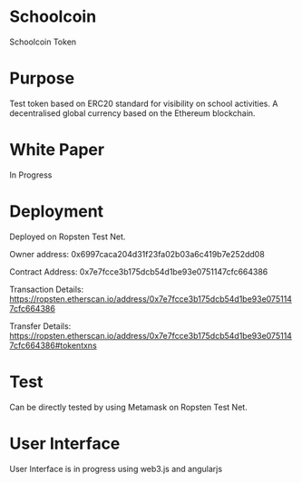 # Schoolcoin
Schoolcoin Token

# Purpose
Test token based on ERC20 standard for visibility on school activities.
A decentralised global currency based on the Ethereum blockchain.

# White Paper
In Progress

# Deployment
Deployed on Ropsten Test Net.

Owner address: 0x6997caca204d31f23fa02b03a6c419b7e252dd08

Contract Address: 0x7e7fcce3b175dcb54d1be93e0751147cfc664386

Transaction Details: https://ropsten.etherscan.io/address/0x7e7fcce3b175dcb54d1be93e0751147cfc664386

Transfer Details: https://ropsten.etherscan.io/address/0x7e7fcce3b175dcb54d1be93e0751147cfc664386#tokentxns

# Test
Can be directly tested by using Metamask on Ropsten Test Net.

# User Interface
User Interface is in progress using web3.js and angularjs





